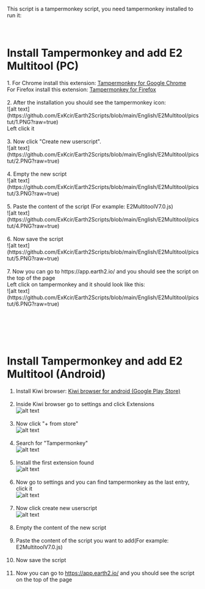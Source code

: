 This script is a tampermonkey script, you need tampermonkey installed to run it: <br>
<br>
<br>
<h1>Install Tampermonkey and add E2 Multitool (PC)</h1>
1. For Chrome install this extension: <a href="https://chrome.google.com/webstore/detail/tampermonkey/dhdgffkkebhmkfjojejmpbldmpobfkfo">Tampermonkey for Google Chrome</a><br>
For Firefox install this extension: <a href="https://addons.mozilla.org/de/firefox/addon/tampermonkey/">Tampermonkey for Firefox</a><br> <br>
2. After the installation you should see the tampermonkey icon:<br>
![alt text](https://github.com/ExKcir/Earth2Scripts/blob/main/English/E2Multitool/picstut/1.PNG?raw=true)<br>
Left click it<br><br>
3. Now click "Create new userscript".<br>
![alt text](https://github.com/ExKcir/Earth2Scripts/blob/main/English/E2Multitool/picstut/2.PNG?raw=true)<br><br>
4. Empty the new script <br>
![alt text](https://github.com/ExKcir/Earth2Scripts/blob/main/English/E2Multitool/picstut/3.PNG?raw=true)<br><br>
5. Paste the content of the script (For example: E2MultitoolV7.0.js)<br>
![alt text](https://github.com/ExKcir/Earth2Scripts/blob/main/English/E2Multitool/picstut/4.PNG?raw=true)<br><br>
6. Now save the script<br>
![alt text](https://github.com/ExKcir/Earth2Scripts/blob/main/English/E2Multitool/picstut/5.PNG?raw=true)<br><br>
7. Now you can go to https://app.earth2.io/ and you should see the script on the top of the page<br>
Left click on tampermonkey and it should look like this:<br>
![alt text](https://github.com/ExKcir/Earth2Scripts/blob/main/English/E2Multitool/picstut/6.PNG?raw=true)<br>
<br><br><br><br><br>
<h1>Install Tampermonkey and add E2 Multitool (Android)</h1>

1. Install Kiwi browser: <a href="https://play.google.com/store/apps/details?id=com.kiwibrowser.browser">Kiwi browser for android (Google Play Store)</a><br><br>
2. Inside Kiwi browser go to settings and click Extensions<br>
![alt text](https://github.com/ExKcir/Earth2Scripts/blob/main/English/E2Multitool/picstut/a1.jpg?raw=true)<br><br>
3. Now click "+ from store"<br>
![alt text](https://github.com/ExKcir/Earth2Scripts/blob/main/English/E2Multitool/picstut/a2.jpg?raw=true)<br><br>
4. Search for "Tampermonkey"<br>
![alt text](https://github.com/ExKcir/Earth2Scripts/blob/main/English/E2Multitool/picstut/a3.jpg?raw=true)<br><br>
5. Install the first extension found<br>
![alt text](https://github.com/ExKcir/Earth2Scripts/blob/main/English/E2Multitool/picstut/a4.jpg?raw=true)<br><br>
6. Now go to settings and you can find tampermonkey as the last entry, click it<br>
![alt text](https://github.com/ExKcir/Earth2Scripts/blob/main/English/E2Multitool/picstut/a5.jpg?raw=true)<br><br>
7. Now click create new userscript<br>
![alt text](https://github.com/ExKcir/Earth2Scripts/blob/main/English/E2Multitool/picstut/a6.jpg?raw=true)<br><br>
8. Empty the content of the new script<br><br>
9. Paste the content of the script you want to add(For example: E2MultitoolV7.0.js)<br><br>
10. Now save the script<br><br>
11. Now you can go to https://app.earth2.io/ and you should see the script on the top of the page<br>